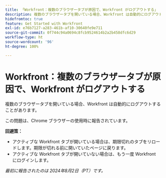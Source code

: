 ```yaml
---
title: 「Workfront：複数のブラウザータブが原因で、Workfront がログアウトする」
description: 複数のブラウザータブを開いている場合、Workfront は自動的にログアウトすることがあります。
hidefromtoc: true
feature: Get Started with Workfront
exl-id: e76b7127-a283-461b-af10-30640fe9e711
source-git-commit: 0f744c94a0694c8fcb9524614b2a2b458dfc6d29
workflow-type: ht
source-wordcount: '96'
ht-degree: 100%

---
```


# Workfront：複数のブラウザータブが原因で、Workfront がログアウトする

<!--Valid issue, won't fix. will be fixed by -->

複数のブラウザータブを開いている場合、Workfront は自動的にログアウトすることがあります。

この問題は、Chrome ブラウザーの使用時に報告されています。

**回避策：**

* アクティブな Workfront タブが開いている場合は、期限切れのタブをリロードします。期限が切れる前に開いていたページに戻ります。
* アクティブな Workfront タブが開いていない場合は、もう一度 Workfront にログインします。

_最初に報告されたのは 2024年8月2日（PT）です。_
